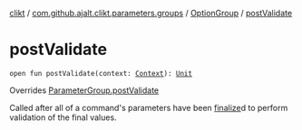 [clikt](../../index.md) / [com.github.ajalt.clikt.parameters.groups](../index.md) / [OptionGroup](index.md) / [postValidate](./post-validate.md)

# postValidate

`open fun postValidate(context: `[`Context`](../../com.github.ajalt.clikt.core/-context/index.md)`): `[`Unit`](https://kotlinlang.org/api/latest/jvm/stdlib/kotlin/-unit/index.html)

Overrides [ParameterGroup.postValidate](../-parameter-group/post-validate.md)

Called after all of a command's parameters have been [finalize](../-parameter-group/finalize.md)d to perform validation of the final values.

